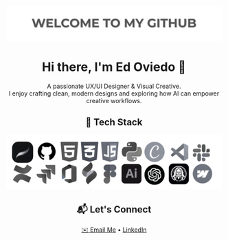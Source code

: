 <!-- Banner de bienvenida -->
<p align="center">
  <img src="https://raw.githubusercontent.com/edvardoviedo/recursos/refs/heads/main/WELCOME%20TO%20MY%20GITHUB2.png" alt="Welcome Banner" />
</p>

<!-- Presentación -->
<h1 align="center">Hi there, I'm Ed Oviedo 👋</h1>

<p align="center">
  A passionate UX/UI Designer & Visual Creative.<br>
  I enjoy crafting clean, modern designs and exploring how AI can empower creative workflows.
</p>

<!-- Tech Stack -->
<h2 align="center">🚀 Tech Stack</h2>

<p align="center">
  <img src="https://raw.githubusercontent.com/edvardoviedo/recursos/refs/heads/main/tech_stack2.png" alt="Tech Stack" />
</p>

<!-- Contact -->
<h2 align="center">📬 Let's Connect</h2>

<p align="center">
  <a href="mailto:edvardoviedo@gmail.com">✉️ Email Me</a> • 
  <a href="https://www.linkedin.com/in/eduardo-oviedo-09ba7a2a5">LinkedIn</a>
</p>
